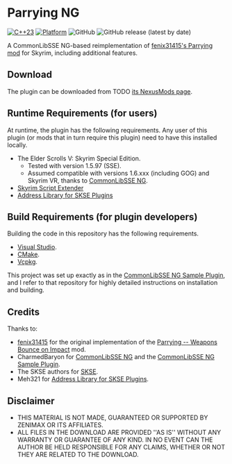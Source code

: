 # Parrying NG
[![C++23](https://img.shields.io/static/v1?label=standard&message=C%2B%2B23&color=blue&logo=c%2B%2B&&logoColor=white&style=flat)](https://en.cppreference.com/w/cpp/compiler_support)
[![Platform](https://img.shields.io/static/v1?label=platform&message=windows&color=dimgray&style=flat)](#)
![GitHub](https://img.shields.io/github/license/DennisSoemers/ParryingNG)
![GitHub release (latest by date)](https://img.shields.io/github/v/release/DennisSoemers/ParryingNG)

A CommonLibSSE NG-based reimplementation of [fenix31415's Parrying mod](https://www.nexusmods.com/skyrimspecialedition/mods/65133) for Skyrim, 
including additional features. 

## Download

The plugin can be downloaded from TODO [its NexusMods page]().

## Runtime Requirements (for users)

At runtime, the plugin has the following requirements. Any user of this plugin (or mods that in turn require this plugin) need to have this installed locally.

- The Elder Scrolls V: Skyrim Special Edition.
  - Tested with version 1.5.97 (SSE).
  - Assumed compatible with versions 1.6.xxx (including GOG) and Skyrim VR, thanks to [CommonLibSSE NG](https://github.com/CharmedBaryon/CommonLibSSE-NG).
- [Skyrim Script Extender](https://skse.silverlock.org/)
- [Address Library for SKSE Plugins](https://www.nexusmods.com/skyrimspecialedition/mods/32444)

## Build Requirements (for plugin developers)

Building the code in this repository has the following requirements.

- [Visual Studio](https://visualstudio.microsoft.com/).
- [CMake](https://cmake.org/).
- [Vcpkg](https://github.com/microsoft/vcpkg).

This project was set up exactly as in the [CommonLibSSE NG Sample Plugin](https://gitlab.com/colorglass/commonlibsse-sample-plugin), 
and I refer to that repository for highly detailed instructions on installation and building.

## Credits

Thanks to:
- [fenix31415](https://github.com/fenix31415) for the original implementation of the [Parrying -- Weapons Bounce on Impact](https://www.nexusmods.com/skyrimspecialedition/mods/65133) mod.
- CharmedBaryon for [CommonLibSSE NG](https://github.com/CharmedBaryon/CommonLibSSE-NG) and the [CommonLibSSE NG Sample Plugin](https://gitlab.com/colorglass/commonlibsse-sample-plugin).
- The SKSE authors for [SKSE](http://skse.silverlock.org/).
- Meh321 for [Address Library for SKSE Plugins](https://www.nexusmods.com/skyrimspecialedition/mods/32444).

## Disclaimer

- THIS MATERIAL IS NOT MADE, GUARANTEED OR SUPPORTED BY ZENIMAX OR ITS AFFILIATES.
- ALL FILES IN THE DOWNLOAD ARE PROVIDED ''AS IS'' WITHOUT ANY WARRANTY OR GUARANTEE OF ANY KIND. IN NO EVENT CAN THE AUTHOR BE HELD RESPONSIBLE FOR ANY CLAIMS, WHETHER OR NOT THEY ARE RELATED TO THE DOWNLOAD.

